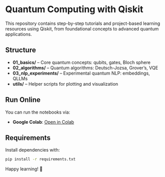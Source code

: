 # Quantum Computing with Qiskit

This repository contains step-by-step tutorials and project-based learning resources using Qiskit, from foundational concepts to advanced quantum applications.

## Structure

- **01_basics/** – Core quantum concepts: qubits, gates, Bloch sphere
- **02_algorithms/** – Quantum algorithms: Deutsch-Jozsa, Grover’s, VQE
- **03_nlp_experiments/** – Experimental quantum NLP: embeddings, QLLMs
- **utils/** – Helper scripts for plotting and visualization

## Run Online

You can run the notebooks via:
- **Google Colab**: [Open in Colab](https://colab.research.google.com/https://github.com/advyay/quantum_computing_with_qiskit.git)

## Requirements

Install dependencies with:
```bash
pip install -r requirements.txt
```

Happy learning! 🚀
